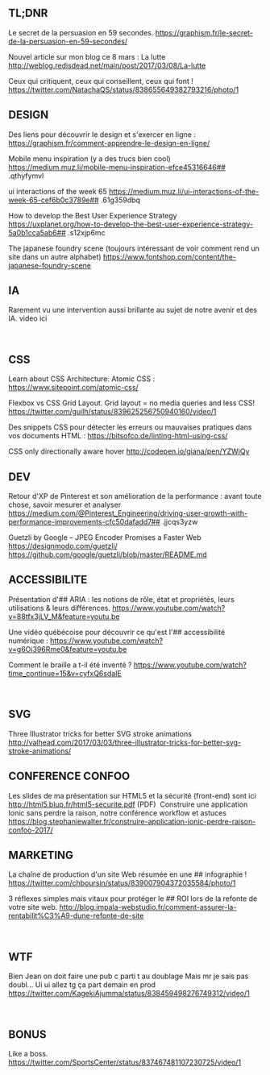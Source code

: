 ## TL;DNR​    ​

Le secret de la persuasion en 59 secondes. 
https://graphism.fr/le-secret-de-la-persuasion-en-59-secondes/

Nouvel article sur mon blog ce 8​ ​mars : La lutte
http://weblog.redisdead.net/main/post/2017/03/08/La-lutte

Ceux qui critiquent, ceux qui conseillent, ceux qui font ! 
https://twitter.com/NatachaQS/status/838655649382793216/photo/1



## DESIGN

Des liens pour découvrir le design et s'exercer en ligne : 
https://graphism.fr/comment-apprendre-le-design-en-ligne/

​Mobile​ menu​ inspiration​ (y a des trucs bien cool)​
https://medium.muz.li/mobile-menu-inspiration-efce45316646## .qthyfymvl

ui​ interactions​ of​ the​ week​ 65
https://medium.muz.li/ui-interactions-of-the-week-65-cef6b0c3789e## .61g359dbq

How to develop the Best User Experience Strategy
https://uxplanet.org/how-to-develop-the-best-user-experience-strategy-5a0b1cca5ab6## .s12xjp6mc

​The​ japanese​ foundry​ scene​ (toujours intéressant de voir comment rend un site dans un autre alphabet)​
https://www.fontshop.com/content/the-japanese-foundry-scene



## ​IA

Rarement vu une intervention aussi brillante au sujet de notre avenir et des IA.
​video ici​


​
## CSS

Learn about CSS Architecture: Atomic CSS : 
https://www.sitepoint.com/atomic-css/

Flexbox vs CSS Grid Layout. Grid layout = no media queries and less CSS! 
https://twitter.com/guilh/status/839625256750940160/video/1

Des snippets CSS pour détecter les erreurs ou mauvaises pratiques dans vos documents HTML : 
https://bitsofco.de/linting-html-using-css/

CSS only directionally aware hover 
http://codepen.io/giana/pen/YZWjQy



## DEV

Retour d'XP de Pinterest et son amélioration de la performance : avant toute chose, savoir mesurer et analyser
https://medium.com/@Pinterest_Engineering/driving-user-growth-with-performance-improvements-cfc50dafadd7## .jjcqs3yzw

Guetzli by Google – JPEG Encoder Promises a Faster Web
https://designmodo.com/guetzli/
https://github.com/google/guetzli/blob/master/README.md



## ACCESSIBILITE

Présentation d'## ARIA : les notions de rôle, état et propriétés, leurs utilisations & leurs différences. 
https://www.youtube.com/watch?v=88tfx3jLV_M&feature=youtu.be

Une vidéo québécoise pour découvrir ce qu'est l'## accessibilité numérique : 
https://www.youtube.com/watch?v=g6Oi396Rme0&feature=youtu.be

Comment le braille a t-il été inventé ?
https://www.youtube.com/watch?time_continue=15&v=cyfxQ6sdaIE

​

## SVG​

Three Illustrator tricks for better SVG stroke animations
http://valhead.com/2017/03/03/three-illustrator-tricks-for-better-svg-stroke-animations/



## CONFERENCE CONFOO

Les slides de ma présentation sur HTML5 et la sécurité (front-end) sont ici http://html5.blup.fr/html5-securite.pdf (PDF) 
​
Construire une application Ionic sans perdre la raison, notre conférence workflow et astuces ​https://blog.stephaniewalter.fr/construire-application-ionic-perdre-raison-confoo-2017/



## MARKETING

La chaîne de production d'un site Web résumée en une ## infographie ! https://twitter.com/chboursin/status/839007904372035584/photo/1

3 réflexes simples mais vitaux pour protéger le ## ROI lors de la refonte de votre site web​.​ http://blog.impala-webstudio.fr/comment-assurer-la-rentabilit%C3%A9-dune-refonte-de-site

​

## WTF
​​B​ien ​J​ean on doit faire une pub c parti t au doublage
​Mais mr je sais pas doubl​...​
​Ui ui allez tg ​ça part demain en prod
https://twitter.com/KagekiAjumma/status/838459498276749312/video/1

​

## BONUS

Like a boss.
https://twitter.com/SportsCenter/status/837467481107230725/video/1
